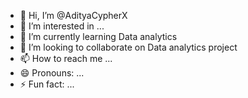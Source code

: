 - 👋 Hi, I’m @AdityaCypherX
- 👀 I’m interested in ...
- 🌱 I’m currently learning Data analytics
- 💞️ I’m looking to collaborate on Data analytics project
- 📫 How to reach me ...
- 😄 Pronouns: ...
- ⚡ Fun fact: ...

<!---
AdityaCypherX/AdityaCypherX is a ✨ special ✨ repository because its `README.md` (this file) appears on your GitHub profile.
You can click the Preview link to take a look at your changes.
--->
